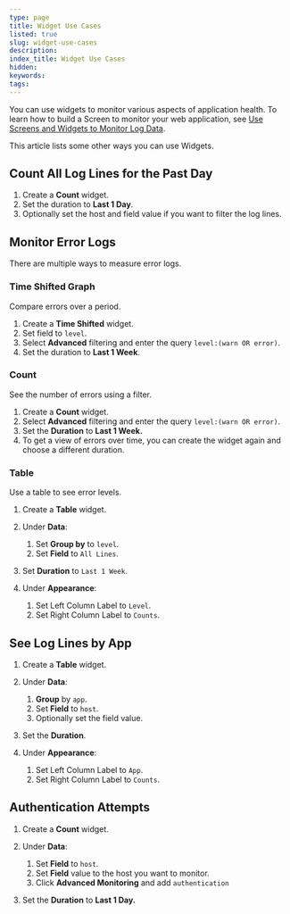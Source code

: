 ```yaml
---
type: page
title: Widget Use Cases
listed: true
slug: widget-use-cases
description: 
index_title: Widget Use Cases
hidden: 
keywords: 
tags: 
---
```



You can use widgets to monitor various aspects of application health. To learn how to build a Screen to monitor your web application, see [Use Screens and Widgets to Monitor Log Data](https://logdna.slite.com/app/docs/7uw4zKMJ-P3H80).

This article lists some other ways you can use Widgets.

## Count All Log Lines for the Past Day

1. Create a **Count** widget.
2. Set the duration to **Last 1 Day**.
3. Optionally set the host and field value if you want to filter the log lines.

## Monitor Error Logs

There are multiple ways to measure error logs.

### **Time Shifted Graph**

Compare errors over a period.

1. Create a **Time Shifted** widget.
2. Set field to `level`.
3. Select **Advanced** filtering and enter the query `level:(warn OR error)`.
4. Set the duration to **Last 1 Week**.

### **Count**

See the number of errors using a filter.

1. Create a **Count** widget.
2. Select **Advanced** filtering and enter the query ```level:(warn OR error)```.
3. Set the **Duration** to **Last 1 Week.**
4. To get a view of errors over time, you can create the widget again and choose a different duration.

### **Table**

Use a table to see error levels.

1. Create a **Table** widget.
2. Under **Data**:

    1. Set **Group by** to `level`.
    2. Set **Field** to `All Lines`.

3. Set **Duration** to `Last 1 Week`.
4. Under **Appearance**:

    1. Set Left Column Label to `Level`.
    2. Set Right Column Label to `Counts`.

## See Log Lines by App

1. Create a **Table** widget.
2. Under **Data**:

    1. **Group** by `app`.
    2. Set **Field** to `host`.
    3. Optionally set the field value.

3. Set the **Duration**.
4. Under **Appearance**:

    1. Set Left Column Label to `App`.
    2. Set Right Column Label to `Counts`.

## Authentication Attempts

1. Create a **Count** widget.
2. Under **Data**:

    1. Set **Field** to `host`.
    2. Set **Field** value to the host you want to monitor.
    3. Click **Advanced Monitoring** and add `authentication`

3. Set the **Duration** to **Last 1 Day.**